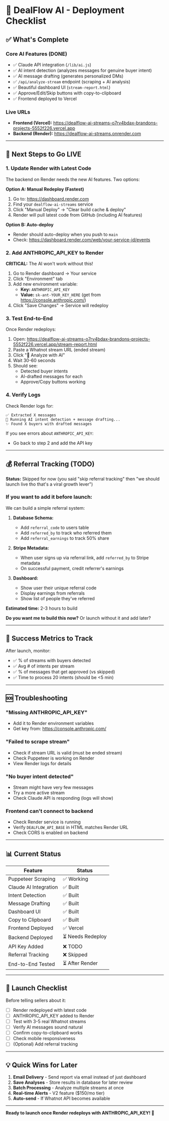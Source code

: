 # 🚀 DealFlow AI - Deployment Checklist

## ✅ What's Complete

### Core AI Features (DONE)
- ✅ Claude API integration (`/lib/ai.js`)
- ✅ AI intent detection (analyzes messages for genuine buyer intent)
- ✅ AI message drafting (generates personalized DMs)
- ✅ `/api/analyze-stream` endpoint (scraping + AI analysis)
- ✅ Beautiful dashboard UI (`stream-report.html`)
- ✅ Approve/Edit/Skip buttons with copy-to-clipboard
- ✅ Frontend deployed to Vercel

### Live URLs
- **Frontend (Vercel):** https://dealflow-ai-streams-o7rv4bdax-brandons-projects-5552f226.vercel.app
- **Backend (Render):** https://dealflow-ai-streams.onrender.com

---

## 🔧 Next Steps to Go LIVE

### 1. Update Render with Latest Code
The backend on Render needs the new AI features. Two options:

**Option A: Manual Redeploy (Fastest)**
1. Go to: https://dashboard.render.com
2. Find your `dealflow-ai-streams` service
3. Click "Manual Deploy" → "Clear build cache & deploy"
4. Render will pull latest code from GitHub (including AI features)

**Option B: Auto-deploy**
- Render should auto-deploy when you push to `main`
- Check: https://dashboard.render.com/web/your-service-id/events

### 2. Add ANTHROPIC_API_KEY to Render
**CRITICAL:** The AI won't work without this!

1. Go to Render dashboard → Your service
2. Click "Environment" tab
3. Add new environment variable:
   - **Key:** `ANTHROPIC_API_KEY`
   - **Value:** `sk-ant-YOUR_KEY_HERE` (get from https://console.anthropic.com/)
4. Click "Save Changes" → Service will redeploy

### 3. Test End-to-End
Once Render redeploys:

1. Open: https://dealflow-ai-streams-o7rv4bdax-brandons-projects-5552f226.vercel.app/stream-report.html
2. Paste a Whatnot stream URL (ended stream)
3. Click "🤖 Analyze with AI"
4. Wait 30-60 seconds
5. Should see:
   - Detected buyer intents
   - AI-drafted messages for each
   - Approve/Copy buttons working

### 4. Verify Logs
Check Render logs for:
```
✅ Extracted X messages
🤖 Running AI intent detection + message drafting...
✨ Found X buyers with drafted messages
```

If you see errors about `ANTHROPIC_API_KEY`:
- Go back to step 2 and add the API key

---

## 💰 Referral Tracking (TODO)

**Status:** Skipped for now (you said "skip referral tracking" then "we should launch live tho that's a viral growth lever")

### If you want to add it before launch:
We can build a simple referral system:

1. **Database Schema:**
   - Add `referral_code` to users table
   - Add `referred_by` to track who referred them
   - Add `referral_earnings` to track 50% share

2. **Stripe Metadata:**
   - When user signs up via referral link, add `referred_by` to Stripe metadata
   - On successful payment, credit referrer's earnings

3. **Dashboard:**
   - Show user their unique referral code
   - Display earnings from referrals
   - Show list of people they've referred

**Estimated time:** 2-3 hours to build

**Do you want me to build this now?** Or launch without it and add later?

---

## 🎯 Success Metrics to Track

After launch, monitor:
- ✅ % of streams with buyers detected
- ✅ Avg # of intents per stream
- ✅ % of messages that get approved (vs skipped)
- ✅ Time to process 20 intents (should be <5 min)

---

## 🆘 Troubleshooting

### "Missing ANTHROPIC_API_KEY"
- Add it to Render environment variables
- Get key from: https://console.anthropic.com/

### "Failed to scrape stream"
- Check if stream URL is valid (must be ended stream)
- Check Puppeteer is working on Render
- View Render logs for details

### "No buyer intent detected"
- Stream might have very few messages
- Try a more active stream
- Check Claude API is responding (logs will show)

### Frontend can't connect to backend
- Check Render service is running
- Verify `DEALFLOW_API_BASE` in HTML matches Render URL
- Check CORS is enabled on backend

---

## 📊 Current Status

| Feature | Status |
|---------|--------|
| Puppeteer Scraping | ✅ Working |
| Claude AI Integration | ✅ Built |
| Intent Detection | ✅ Built |
| Message Drafting | ✅ Built |
| Dashboard UI | ✅ Built |
| Copy to Clipboard | ✅ Built |
| Frontend Deployed | ✅ Vercel |
| Backend Deployed | ⏳ Needs Redeploy |
| API Key Added | ❌ TODO |
| Referral Tracking | ❌ Skipped |
| End-to-End Tested | ⏳ After Render |

---

## 🚀 Launch Checklist

Before telling sellers about it:

- [ ] Render redeployed with latest code
- [ ] ANTHROPIC_API_KEY added to Render
- [ ] Test with 3-5 real Whatnot streams
- [ ] Verify AI messages sound natural
- [ ] Confirm copy-to-clipboard works
- [ ] Check mobile responsiveness
- [ ] (Optional) Add referral tracking

---

## 💡 Quick Wins for Later

1. **Email Delivery** - Send report via email instead of just dashboard
2. **Save Analyses** - Store results in database for later review
3. **Batch Processing** - Analyze multiple streams at once
4. **Real-time Alerts** - V2 feature ($150/mo tier)
5. **Auto-send** - If Whatnot API becomes available

---

**Ready to launch once Render redeploys with ANTHROPIC_API_KEY! 🎯**

